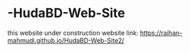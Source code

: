 # -HudaBD-Web-Site
this website under construction
website link:
https://raihan-mahmudi.github.io/HudaBD-Web-Site2/

